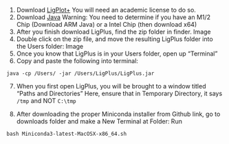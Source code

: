 
1. Download [LigPlot+](https://www.ebi.ac.uk/thornton-srv/software/LigPlus/) 
You will need an academic license to do so.
2. Download [Java](https://www.java.com/en/download/manual.jsp)
	Warning: You need to determine if you have an M1/2 Chip (Download ARM Java) or a Intel Chip (then download x64)
3. After you finish download LigPlus, find the zip folder in finder.
Image
4. Double click on the zip file, and move the resulting LigPlus folder into the Users folder:
Image
5. Once you know that LigPlus is in your Users folder, open up “Terminal” 
6. Copy and paste the following into terminal:
 ```
 java -cp /Users/ -jar /Users/LigPlus/LigPlus.jar
 ```
7.  When you first open LigPlus, you will be brought to a window titled “Paths and Directories”
Here, ensure that in Temporary Directory, it says <code>/tmp</code> and NOT <code>C:\tmp</code>

8. After downloading the proper Miniconda installer from Github link, go to downloads folder and make a New Terminal at Folder:
Run 
```
bash Miniconda3-latest-MacOSX-x86_64.sh
```